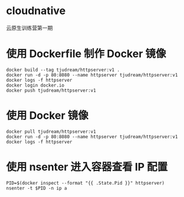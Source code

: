 # cloudnative
云原生训练营第一期
# 使用 Dockerfile 制作 Docker 镜像
```shell
docker build --tag tjudream/httpserver:v1 .
docker run -d -p 80:8080 --name httpserver tjudream/httpserver:v1
docker logs -f httpserver
docker login docker.io
docker push tjudream/httpserver:v1
```
# 使用 Docker 镜像
```shell
docker pull tjudream/httpserver:v1
docker run -d -p 80:8080 --name httpserver tjudream/httpserver:v1
docker logs -f httpserver
```
# 使用 nsenter 进入容器查看 IP 配置
```shell
PID=$(docker inspect --format "{{ .State.Pid }}" httpserver)
nsenter -t $PID -n ip a
```

